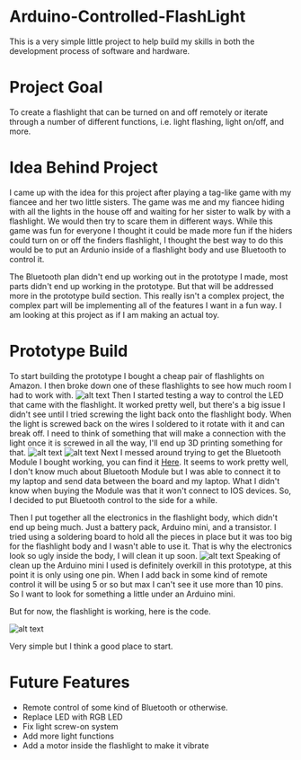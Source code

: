 # Arduino-Controlled-FlashLight
This is a very simple little project to help build my skills in both the development process of software and hardware.
# Project Goal
To create a flashlight that can be turned on and off remotely or iterate through a number of different functions, i.e. light flashing, light on/off, and more.
# Idea Behind Project
I came up with the idea for this project after playing a tag-like game with my fiancee and her two little sisters. The game was me and my fiancee hiding with all the lights in the house off and waiting for her sister to walk by with a flashlight. We would then try to scare them in different ways. While this game was fun for everyone I thought it could be made more fun if the hiders could turn on or off the finders flashlight, I thought the best way to do this would be to put an Ardunio inside of a flashlight body and use Bluetooth to control it.  

The Bluetooth plan didn't end up working out in the prototype I made, most parts didn't end up working in the prototype. But that will be addressed more in the prototype build section. This really isn't a complex project, the complex part will be implementing all of the features I want in a fun way. I am looking at this project as if I am making an actual toy.  

# Prototype Build
To start building the prototype I bought a cheap pair of flashlights on Amazon. I then broke down one of these flashlights to see how much room I had to work with.
![alt text](https://github.com/HunterMV/Arduino-Controlled-FlashLight/blob/main/images/image4.jpeg)
Then I started testing a way to control the LED that came with the flashlight. It worked pretty well, but there's a big issue I didn't see until I tried screwing the light back onto the flashlight body. When the light is screwed back on the wires I soldered to it rotate with it and can break off. I need to think of something that will make a connection with the light once it is screwed in all the way, I'll end up 3D printing something for that.
![alt text](https://github.com/HunterMV/Arduino-Controlled-FlashLight/blob/main/images/image3.jpeg)
![alt text](https://github.com/HunterMV/Arduino-Controlled-FlashLight/blob/main/images/image0.jpeg)
Next I messed around trying to get the Bluetooth Module I bought working, you can find it [Here](https://www.amazon.com/gp/product/B071YJG8DR/ref=ppx_od_dt_b_asin_title_s00?ie=UTF8&psc=1). It seems to work pretty well, I don't know much about Bluetooth Module but I was able to connect it to my laptop and send data between the board and my laptop. What I didn't know when buying the Module was that it won't connect to IOS devices. So, I decided to put Bluetooth control to the side for a while.

Then I put together all the electronics in the flashlight body, which didn't end up being much. Just a battery pack, Arduino mini, and a transistor. I tried using a soldering board to hold all the pieces in place but it was too big for the flashlight body and I wasn't able to use it. That is why the electronics look so ugly inside the body, I will clean it up soon.
![alt text](https://github.com/HunterMV/Arduino-Controlled-FlashLight/blob/main/images/image2.jpeg)
Speaking of clean up the Arduino mini I used is definitely overkill in this prototype, at this point it is only using one pin. When I add back in some kind of remote control it will be using 5 or so but max I can't see it use more than 10 pins. So I want to look for something a little under an Arduino mini.

But for now, the flashlight is working, here is the code.

![alt text](https://github.com/HunterMV/Arduino-Controlled-FlashLight/blob/main/images/Code.PNG)

Very simple but I think a good place to start.

# Future Features
* Remote control of some kind of Bluetooth or otherwise.
* Replace LED with RGB LED
* Fix light screw-on system
* Add more light functions
* Add a motor inside the flashlight to make it vibrate
